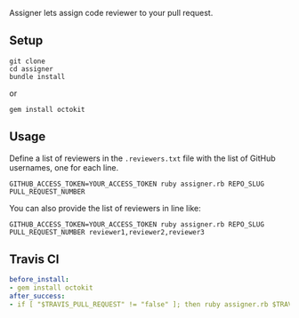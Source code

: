 Assigner lets assign code reviewer to your pull request.

## Setup

```
git clone
cd assigner
bundle install
```

or

```
gem install octokit
```

## Usage

Define a list of reviewers in the `.reviewers.txt` file with the list
of GitHub usernames, one for each line.


```
GITHUB_ACCESS_TOKEN=YOUR_ACCESS_TOKEN ruby assigner.rb REPO_SLUG PULL_REQUEST_NUMBER
```

You can also provide the list of reviewers in line like:

```
GITHUB_ACCESS_TOKEN=YOUR_ACCESS_TOKEN ruby assigner.rb REPO_SLUG PULL_REQUEST_NUMBER reviewer1,reviewer2,reviewer3
```

## Travis CI

```yml
before_install:
- gem install octokit
after_success:
- if [ "$TRAVIS_PULL_REQUEST" != "false" ]; then ruby assigner.rb $TRAVIS_REPO_SLUG $TRAVIS_PULL_REQUEST; fi
```
